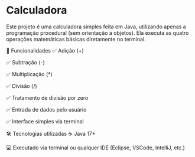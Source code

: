 # Calculadora

Este projeto é uma calculadora simples feita em Java, utilizando apenas a programação procedural (sem orientação a objetos). Ela executa as quatro operações matemáticas básicas diretamente no terminal.

🚀 Funcionalidades
✅ Adição (+)

✅ Subtração (-)

✅ Multiplicação (*)

✅ Divisão (/)

✅ Tratamento de divisão por zero

✅ Entrada de dados pelo usuário

✅ Interface simples via terminal

🛠️ Tecnologias utilizadas
☕ Java 17+

💻 Executado via terminal ou qualquer IDE (Eclipse, VSCode, IntelliJ, etc.)

